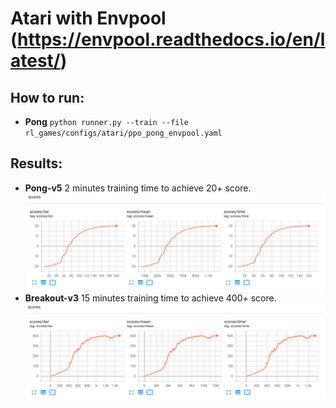 # Atari with Envpool (https://envpool.readthedocs.io/en/latest/)  

## How to run:  
* **Pong** ```python runner.py --train --file rl_games/configs/atari/ppo_pong_envpool.yaml```

## Results:  
* **Pong-v5** 2 minutes training time to achieve 20+ score.
![Pong](pictures/atari_envpool/pong_envpool.png)  
* **Breakout-v3** 15 minutes training time to achieve 400+ score.
![Breakout](pictures/atari_envpool/breakout_envpool.png)  


